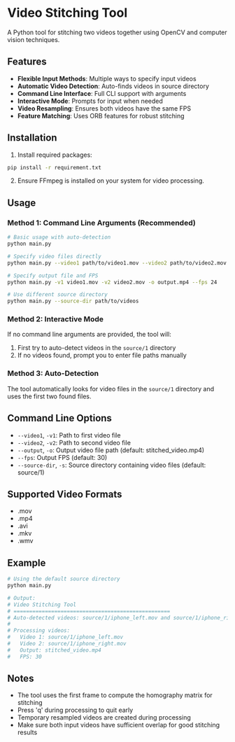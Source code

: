 # Video Stitching Tool

A Python tool for stitching two videos together using OpenCV and computer vision techniques.

## Features

- **Flexible Input Methods**: Multiple ways to specify input videos
- **Automatic Video Detection**: Auto-finds videos in source directory
- **Command Line Interface**: Full CLI support with arguments
- **Interactive Mode**: Prompts for input when needed
- **Video Resampling**: Ensures both videos have the same FPS
- **Feature Matching**: Uses ORB features for robust stitching

## Installation

1. Install required packages:
```bash
pip install -r requirement.txt
```

2. Ensure FFmpeg is installed on your system for video processing.

## Usage

### Method 1: Command Line Arguments (Recommended)

```bash
# Basic usage with auto-detection
python main.py

# Specify video files directly
python main.py --video1 path/to/video1.mov --video2 path/to/video2.mov

# Specify output file and FPS
python main.py -v1 video1.mov -v2 video2.mov -o output.mp4 --fps 24

# Use different source directory
python main.py --source-dir path/to/videos
```

### Method 2: Interactive Mode

If no command line arguments are provided, the tool will:
1. First try to auto-detect videos in the `source/1` directory
2. If no videos found, prompt you to enter file paths manually

### Method 3: Auto-Detection

The tool automatically looks for video files in the `source/1` directory and uses the first two found files.

## Command Line Options

- `--video1`, `-v1`: Path to first video file
- `--video2`, `-v2`: Path to second video file  
- `--output`, `-o`: Output video file path (default: stitched_video.mp4)
- `--fps`: Output FPS (default: 30)
- `--source-dir`, `-s`: Source directory containing video files (default: source/1)

## Supported Video Formats

- .mov
- .mp4
- .avi
- .mkv
- .wmv

## Example

```bash
# Using the default source directory
python main.py

# Output:
# Video Stitching Tool
# ==================================================
# Auto-detected videos: source/1/iphone_left.mov and source/1/iphone_right.mov
# 
# Processing videos:
#   Video 1: source/1/iphone_left.mov
#   Video 2: source/1/iphone_right.mov
#   Output: stitched_video.mp4
#   FPS: 30
```

## Notes

- The tool uses the first frame to compute the homography matrix for stitching
- Press 'q' during processing to quit early
- Temporary resampled videos are created during processing
- Make sure both input videos have sufficient overlap for good stitching results
